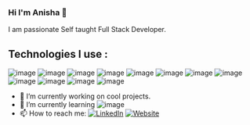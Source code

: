 ### Hi I'm Anisha 👋

I am passionate Self taught Full Stack Developer. 

## Technologies I use  :
![image](https://img.shields.io/badge/JavaScript-F7DF1E?style=for-the-badge&logo=javascript&logoColor=black)  ![image](https://img.shields.io/badge/HTML5-E34F26?style=for-the-badge&logo=html5&logoColor=white)  ![image](https://img.shields.io/badge/CSS3-1572B6?style=for-the-badge&logo=css3&logoColor=white)  ![image](https://img.shields.io/badge/Express.js-404D59?style=for-the-badge)  ![image](	https://img.shields.io/badge/React-20232A?style=for-the-badge&logo=react&logoColor=61DAFB)  ![image](https://img.shields.io/badge/Bootstrap-563D7C?style=for-the-badge&logo=bootstrap&logoColor=white)  ![image](https://img.shields.io/badge/Material--UI-0081CB?style=for-the-badge&logo=material-ui&logoColor=white)  ![image](https://img.shields.io/badge/jQuery-0769AD?style=for-the-badge&logo=jquery&logoColor=white)  ![image](https://img.shields.io/badge/MySQL-00000F?style=for-the-badge&logo=mysql&logoColor=white) 
![image](https://img.shields.io/badge/React_Router-CA4245?style=for-the-badge&logo=react-router&logoColor=white)  ![image](https://img.shields.io/badge/Express.js-404D59?style=for-the-badge)  ![image](https://img.shields.io/badge/Node.js-43853D?style=for-the-badge&logo=node.js&logoColor=white)  
- 🔭 I’m currently working on cool projects.
- 🌱 I’m currently learning ![image](https://img.shields.io/badge/TypeScript-007ACC?style=for-the-badge&logo=typescript&logoColor=white) 
- 📫 How to reach me: [![LinkedIn][1.1]][1] [![Website][1.2]][2]

<!-- Icons -->


[1.1]: https://img.shields.io/badge/LinkedIn-0077B5?style=for-the-badge&logo=linkedin&logoColor=white
[1.2]: https://img.icons8.com/ios-filled/80/000000/webpage.png 

<!-- Links to your social media accounts -->


[1]: https://www.linkedin.com/in/anisha-potteti-48b77872/
[2]: https://anisha-potteti.netlify.app/
<!--
**anisha0612/anisha0612** is a ✨ _special_ ✨ repository because its `README.md` (this file) appears on your GitHub profile.
 ![image]() 
-->





